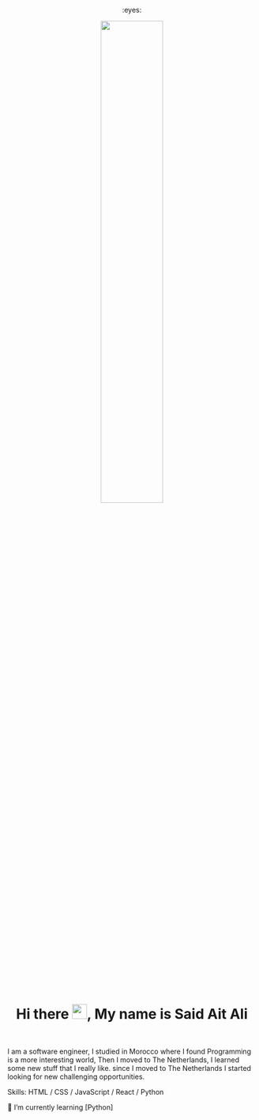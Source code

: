 <p align="center"> 
  :eyes: <br>
</p>
<p align ="center" " margin-bottom="10px"><img  src="https://cdn.dribbble.com/users/68746/screenshots/1443011/homework_dribbble.gif" width ="50%"></p>
                                                                                                                                                 
<p margin-bottom="10px"><h1 align="center" > Hi there <img src="https://raw.githubusercontent.com/MartinHeinz/MartinHeinz/master/wave.gif" width="30px">, My name is Said Ait Ali  </h1></p>
<p align="center" margin-top="10px" >
 

</p>
</br>
 
   I am a software engineer, I studied in Morocco where I found Programming is a more interesting world, Then I moved to The Netherlands, I learned some new stuff that I really like. since I moved to The Netherlands I started looking for new challenging opportunities.

Skills: HTML / CSS / JavaScript / React / Python

 🌱 I’m currently learning [Python]

<!--
- 🤔 I’m looking for help with nothing for the moment.
-->

<p align="center">
 <!-- <img src = "https://github-readme-stats.vercel.app/api?username=MoSaif00&show_icons=true&line_height=27"> -->
<!--   <img src = "https://github-readme-stats.vercel.app/api/top-langs/?username=MoSaif00&langs_count=8"> -->
</p>


